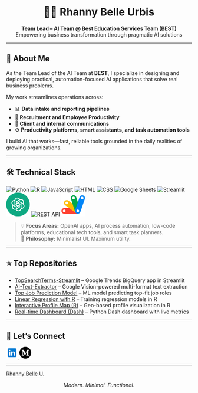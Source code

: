 <h1 align="center">👩‍💻 Rhanny Belle Urbis</h1>
<p align="center"><strong>Team Lead – AI Team @ Best Education Services Team (BEST)</strong><br>
Empowering business transformation through pragmatic AI solutions</p>

---

## 🧠 About Me

<p>As the Team Lead of the AI Team at <strong>BEST</strong>, I specialize in designing and deploying practical, automation-focused AI applications that solve real business problems.  </p>
<p></p>My work streamlines operations across:</p>

- 📊 <strong>Data intake and reporting pipelines</strong>  
- 👥 <strong>Recruitment and Employee Productivity</strong>  
- 💬 <strong>Client and internal communications</strong>  
- ⚙️ <strong>Productivity platforms, smart assistants, and task automation tools</strong>

I build AI that works—fast, reliable tools grounded in the daily realities of growing organizations.

---

## 🛠️ Technical Stack

<div class="tech-grid">
  <img src="https://cdn.jsdelivr.net/gh/devicons/devicon/icons/python/python-original.svg" alt="Python" width="64" height="64">
  <img src="https://cdn.jsdelivr.net/gh/devicons/devicon/icons/r/r-original.svg" alt="R" width="64" height="64">
  <img src="https://cdn.jsdelivr.net/gh/devicons/devicon/icons/javascript/javascript-original.svg" alt="JavaScript" width="64" height="64">
  <img src="https://cdn.jsdelivr.net/gh/devicons/devicon/icons/html5/html5-original.svg" alt="HTML" width="64" height="64">
  <img src="https://cdn.jsdelivr.net/gh/devicons/devicon/icons/css3/css3-original.svg" alt="CSS" width="64" height="64">
  <img src="https://upload.wikimedia.org/wikipedia/commons/d/da/Google_Drive_logo.png" alt="Google Sheets" width="64" height="64">
  <img src="https://streamlit.io/images/brand/streamlit-logo-secondary-colormark-darktext.png" alt="Streamlit" width="128" height="128">
  <img src="https://github.com/rnx2024/rnx2024/raw/main/vecteezy_openai-chatgpt-logo-icon_22227364.png" alt="OpenAI" width="64" height="64">
  <img src="https://cdn-icons-png.flaticon.com/512/1048/1048953.png" alt="REST API" width="64" height="64">
  <img src="https://github.com/rnx2024/rnx2024/blob/main/google-apps-script_5968494.png" alt="Apps Script" width="64" height="64">
</div>

> 💡 <strong>Focus Areas:</strong> OpenAI apps, AI process automation, low-code platforms, educational tech tools, and smart task planners.  
> 🧩 <strong>Philosophy:</strong> Minimalist UI. Maximum utility.

---

## ⭐ Top Repositories

<ul>
  <li><a href="https://github.com/rnx2024/TopSearchTerms-Streamlit" target="_blank">TopSearchTerms-Streamlit</a> – Google Trends BigQuery app in Streamlit</li>
  <li><a href="https://github.com/rnx2024/AI-Text-Extractor" target="_blank">AI-Text-Extractor</a> – Google Vision-powered multi-format text extraction</li>
  <li><a href="https://github.com/rnx2024/top-job-prediction_model" target="_blank">Top Job Prediction Model</a> – ML model predicting top-fit job roles</li>
  <li><a href="https://github.com/rnx2024/Linear-Regression-Model-Training-with-R" target="_blank">Linear Regression with R</a> – Training regression models in R</li>
  <li><a href="https://github.com/rnx2024/Interactive-Profile-Map-using-R-Programming" target="_blank">Interactive Profile Map (R)</a> – Geo-based profile visualization in R</li>
  <li><a href="https://github.com/rnx2024/Real-time-Dashboard-Python-Dash-" target="_blank">Real-time Dashboard (Dash)</a> – Python Dash dashboard with live metrics</li>
</ul>

---

## 📡 Let’s Connect

<p align="left">
  <a href="https://www.linkedin.com/in/rhanny-belle-urbis" target="_blank">
    <img src="https://github.com/rnx2024/rnx2024/blob/main/icons8-linkedin-48.png" alt="LinkedIn" width="32" height="32">
  </a>
  <a href="https://medium.com/@rnx2024" target="_blank">
    <img src="https://github.com/rnx2024/rnx2024/blob/main/medium.png" alt="Medium" width="32" height="32">
  </a>
</p>

---
<script src="https://platform.linkedin.com/badges/js/profile.js" async defer type="text/javascript"></script>
<div class="badge-base LI-profile-badge" data-locale="en_US" data-size="medium" data-theme="dark" data-type="VERTICAL" data-vanity="rhanny-belle-urbis" data-version="v1"><a class="badge-base__link LI-simple-link" href="https://ph.linkedin.com/in/rhanny-belle-urbis?trk=profile-badge">Rhanny Belle U.</a></div>
              
<p align="center"><i>Modern. Minimal. Functional.</i></p>
